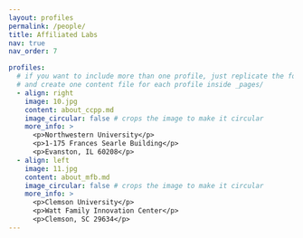 ```yaml
---
layout: profiles
permalink: /people/
title: Affiliated Labs
nav: true
nav_order: 7

profiles:
  # if you want to include more than one profile, just replicate the following block
  # and create one content file for each profile inside _pages/
  - align: right
    image: 10.jpg
    content: about_ccpp.md
    image_circular: false # crops the image to make it circular
    more_info: >
      <p>Northwestern University</p>
      <p>1-175 Frances Searle Building</p>
      <p>Evanston, IL 60208</p>
  - align: left
    image: 11.jpg
    content: about_mfb.md
    image_circular: false # crops the image to make it circular
    more_info: >
      <p>Clemson University</p>
      <p>Watt Family Innovation Center</p>
      <p>Clemson, SC 29634</p>
---
```

